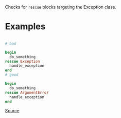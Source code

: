 
Checks for `rescue` blocks targeting the Exception class.

# Examples

```ruby

# bad

begin
  do_something
rescue Exception
  handle_exception
end
# good

begin
  do_something
rescue ArgumentError
  handle_exception
end
```

[Source](http://www.rubydoc.info/gems/rubocop/RuboCop/Cop/Lint/RescueException)